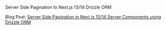 Server Side Pagination to Next.js 13/14 Drizzle ORM

Blog Post: [Server Side Pagination in Next.js 13/14 Server Components using Drizzle ORM](https://everythingcs.dev/blog/nextjs-server-side-pagination-server-components-drizzle-orm/)
